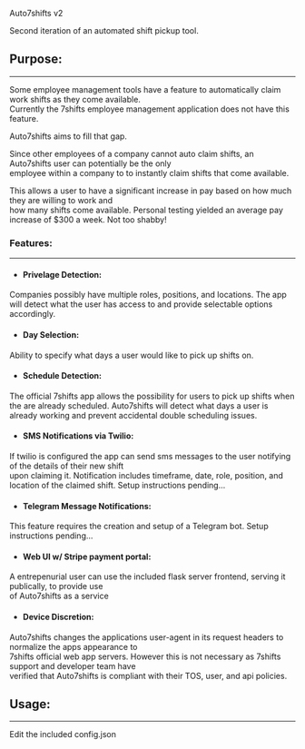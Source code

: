 Auto7shifts v2

Second iteration of an automated shift pickup tool.


## Purpose:
--------
Some employee management tools have a feature to automatically claim work shifts as they come available.  
Currently the 7shifts employee management application does not have this feature.

Auto7shifts aims to fill that gap.

Since other employees of a company cannot auto claim shifts, an Auto7shifts user can potentially be the only  
employee within a company to to instantly claim shifts that come available.

This allows a user to have a significant increase in pay based on how much they are willing to work and   
how many shifts come available. Personal testing yielded an average pay increase of $300 a week. Not too shabby!


### Features:
---------
* #### Privelage Detection:  
Companies possibly have multiple roles, positions, and locations.
The app will detect what the user has access to and provide selectable options accordingly.

* #### Day Selection:  
Ability to specify what days a user would like to pick up shifts on.

* #### Schedule Detection:  
The official 7shifts app allows the possibility for users to pick up shifts when the are already scheduled.
Auto7shifts will detect what days a user is already working and prevent accidental double scheduling issues.

* #### SMS Notifications via Twilio:  
If twilio is configured the app can send sms messages to the user notifying of the details of their new shift  
upon claiming it. Notification includes timeframe, date, role, position, and location of the claimed shift.
Setup instructions pending...

* #### Telegram Message Notifications:  
This feature requires the creation and setup of a Telegram bot.
Setup instructions pending...

* #### Web UI w/ Stripe payment portal:  
A entrepenurial user can use the included flask server frontend, serving it publically, to provide use  
of Auto7shifts as a service

* #### Device Discretion:  
Auto7shifts changes the applications user-agent in its request headers to normalize the apps appearance to  
7shifts official web app servers. However this is not necessary as 7shifts support and developer team have  
verified that Auto7shifts is compliant with their TOS, user, and api policies. 


## Usage:
------
Edit the included config.json
